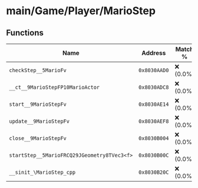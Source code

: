 # main/Game/Player/MarioStep

## Functions

| Name | Address | Match % |
|------|---------|---------|
| `checkStep__5MarioFv` | `0x8030AAD0` | :x: (0.0%) |
| `__ct__9MarioStepFP10MarioActor` | `0x8030ADC8` | :x: (0.0%) |
| `start__9MarioStepFv` | `0x8030AE14` | :x: (0.0%) |
| `update__9MarioStepFv` | `0x8030AEF8` | :x: (0.0%) |
| `close__9MarioStepFv` | `0x8030B004` | :x: (0.0%) |
| `startStep__5MarioFRCQ29JGeometry8TVec3<f>` | `0x8030B00C` | :x: (0.0%) |
| `__sinit_\MarioStep_cpp` | `0x8030B20C` | :x: (0.0%) |
